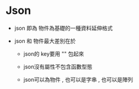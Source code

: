 # Json

- json 即為 物件為基礎的一種資料延伸格式

- json 和 物件最大差別在於

  - json的 key要用 "" 包起來

  - json沒有屬性不包含函數型態

  - json可以為物件 , 也可以是字串 , 也可以是陣列

    <script>
        //物件
    	var person = { 
            "name":"mary",
            "age":"10"
        }
    
        //字串
        var person = '{
            "name":"tom",
            "age":"10"
        }'
        
        //陣列
        var person = 
        [
            {
                
            "name":"mary",
            "age":"10
            },
            {
            "name":"john",
            "age":"12"
            },     
        ];
        
        
        //上例取出 JSON的值
        person[0].name	//mary
        person[1].age	//12
    

## JSON常用函式

- JSON.stringify()		//可將物件或陣列格式的JSON , 轉換為字串格式的JSON (傳資料到後端就要用字串傳)

  ``` javascript
  var json1=[1,2,"3"];
  JSON.stringify(json1);		//"[1,2,"3"]"
  ```

- JSON.parse()		//將字串格式的JSON , 轉換為原本物件或陣列格式的JSON

  ``` javascript
  var json2="[1,2,"3"]";
  JSON.parse(json2);			//[1,2,"3"]
  ```

## 一般常見函式

- toString()	//將任何型態轉換成字串
- parseInt()   //字串轉整數 (會忽略小數點)
- parseFloat

- substr()  //從源自串取出子字串並傳回 , 不改變原字串

  ```
  var str = "hello";
  str.substr(0,2);		//"he"
  ```

- split()   //分割字串,並回傳分割後的陣列

  ```
  var str = "h,ap,py";
  str.split(',')  		//以逗號分割 , ['h','ap','py']
  
  var str2 = "a!c"
  str.split("")			//以空字串分割 , 故回傳每個字元   ["a","!","c"]
  ```

- toLowerCase()    toUpperCase()   //改大小寫 , 回傳一個新字串 , 不改變原字串

  ```
  var str="AbcD";
  str.toLowerCase();		//"abcd"
  ```

  